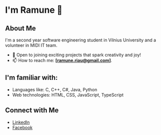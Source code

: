 # I'm Ramune 👋

## About Me
I'm a second year software engineering student in Vilnius University and a volunteer in MIDI IT team.

- 🌱 Open to joining exciting projects that spark creativity and joy!
- 📫 How to reach me: **[ramune.riau@gmail.com]**.

## I'm familiar with:
- Languages like: C, C++, C#, Java, Python
- Web technologies: HTML, CSS, JavaScript, TypeScript

<!-- ## GitHub Stats
![Ramuneri's GitHub stats](https://github-readme-stats.vercel.app/api?username=ramuneri&show_icons=true&theme=radical) -->

## Connect with Me
- [LinkedIn](https://www.linkedin.com/in/ramun%C4%97-riaubait%C4%97-8a07a62b2/)
- [Facebook](https://www.facebook.com/profile.php?id=100008439726372)
